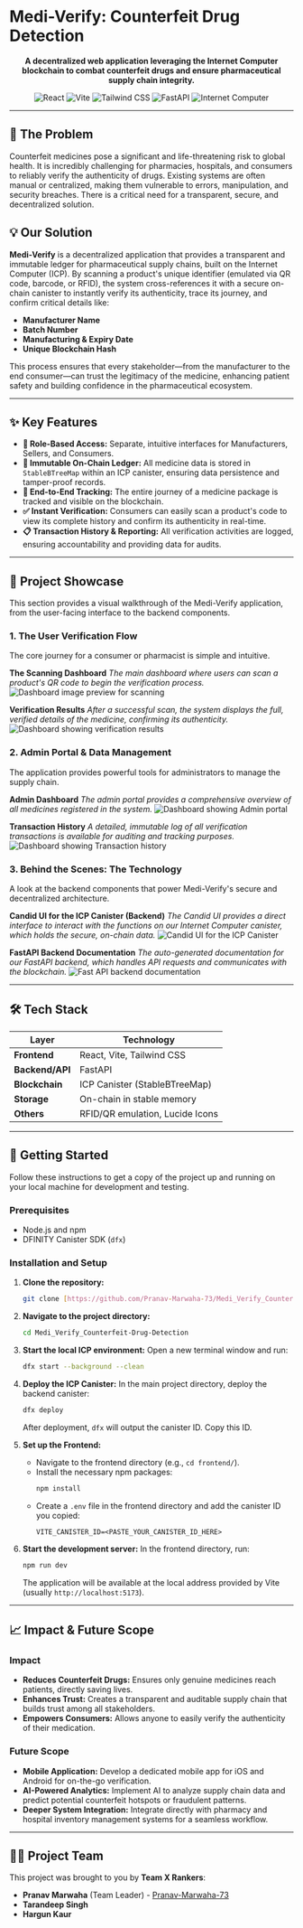 # Medi-Verify: Counterfeit Drug Detection

<p align="center">
  <strong>A decentralized web application leveraging the Internet Computer blockchain to combat counterfeit drugs and ensure pharmaceutical supply chain integrity.</strong>
</p>

<p align="center">
  <img src="https://img.shields.io/badge/React-20232A?style=for-the-badge&logo=react&logoColor=61DAFB" alt="React">
  <img src="https://img.shields.io/badge/Vite-646CFF?style=for-the-badge&logo=vite&logoColor=white" alt="Vite">
  <img src="https://img.shields.io/badge/Tailwind_CSS-38B2AC?style=for-the-badge&logo=tailwind-css&logoColor=white" alt="Tailwind CSS">
  <img src="https://img.shields.io/badge/FastAPI-009688?style=for-the-badge&logo=fastapi&logoColor=white" alt="FastAPI">
  <img src="https://img.shields.io/badge/Internet_Computer-3B00B9?style=for-the-badge&logo=internet-computer&logoColor=white" alt="Internet Computer">
</p>

---

## 🎯 The Problem

Counterfeit medicines pose a significant and life-threatening risk to global health. It is incredibly challenging for pharmacies, hospitals, and consumers to reliably verify the authenticity of drugs. Existing systems are often manual or centralized, making them vulnerable to errors, manipulation, and security breaches. There is a critical need for a transparent, secure, and decentralized solution.

## 💡 Our Solution

**Medi-Verify** is a decentralized application that provides a transparent and immutable ledger for pharmaceutical supply chains, built on the Internet Computer (ICP). By scanning a product's unique identifier (emulated via QR code, barcode, or RFID), the system cross-references it with a secure on-chain canister to instantly verify its authenticity, trace its journey, and confirm critical details like:

* **Manufacturer Name**
* **Batch Number**
* **Manufacturing & Expiry Date**
* **Unique Blockchain Hash**

This process ensures that every stakeholder—from the manufacturer to the end consumer—can trust the legitimacy of the medicine, enhancing patient safety and building confidence in the pharmaceutical ecosystem.

---

## ✨ Key Features

* **👥 Role-Based Access:** Separate, intuitive interfaces for Manufacturers, Sellers, and Consumers.
* **🔗 Immutable On-Chain Ledger:** All medicine data is stored in `StableBTreeMap` within an ICP canister, ensuring data persistence and tamper-proof records.
* **🚚 End-to-End Tracking:** The entire journey of a medicine package is tracked and visible on the blockchain.
* **✅ Instant Verification:** Consumers can easily scan a product's code to view its complete history and confirm its authenticity in real-time.
* **📋 Transaction History & Reporting:** All verification activities are logged, ensuring accountability and providing data for audits.

---

## 📸 Project Showcase

This section provides a visual walkthrough of the Medi-Verify application, from the user-facing interface to the backend components.

### 1. The User Verification Flow
The core journey for a consumer or pharmacist is simple and intuitive.

**The Scanning Dashboard**
*The main dashboard where users can scan a product's QR code to begin the verification process.*
![Dashboard image preview for scanning](https://github.com/user-attachments/assets/0dfc43ec-0b81-4b4a-a0e1-13d1122e3033)

**Verification Results**
*After a successful scan, the system displays the full, verified details of the medicine, confirming its authenticity.*
![Dashboard showing verification results](https://github.com/user-attachments/assets/69abb4f4-150d-474f-8887-f9a01206fb1b)

### 2. Admin Portal & Data Management
The application provides powerful tools for administrators to manage the supply chain.

**Admin Dashboard**
*The admin portal provides a comprehensive overview of all medicines registered in the system.*
![Dashboard showing Admin portal](https://github.com/user-attachments/assets/764fea6f-2eb1-4e69-9367-95c4d2a3f520)

**Transaction History**
*A detailed, immutable log of all verification transactions is available for auditing and tracking purposes.*
![Dashboard showing Transaction history](https://github.com/user-attachments/assets/d2814506-9642-46f8-b208-2bc2597290a4)

### 3. Behind the Scenes: The Technology
A look at the backend components that power Medi-Verify's secure and decentralized architecture.

**Candid UI for the ICP Canister (Backend)**
*The Candid UI provides a direct interface to interact with the functions on our Internet Computer canister, which holds the secure, on-chain data.*
![Candid UI for the ICP Canister](https://github.com/user-attachments/assets/53569ce3-b19f-4945-bacd-ab129f3e6987)

**FastAPI Backend Documentation**
*The auto-generated documentation for our FastAPI backend, which handles API requests and communicates with the blockchain.*
![Fast API backend documentation](https://github.com/user-attachments/assets/5f745083-d8e0-4973-963e-9beed753a35d)

---

## 🛠️ Tech Stack

| Layer       | Technology                    |
| ----------- | ----------------------------- |
| **Frontend** | React, Vite, Tailwind CSS     |
| **Backend/API** | FastAPI                       |
| **Blockchain** | ICP Canister (StableBTreeMap) |
| **Storage** | On-chain in stable memory     |
| **Others** | RFID/QR emulation, Lucide Icons |

---

## 🚀 Getting Started

Follow these instructions to get a copy of the project up and running on your local machine for development and testing.

### Prerequisites

* Node.js and npm
* DFINITY Canister SDK (`dfx`)

### Installation and Setup

1.  **Clone the repository:**
    ```sh
    git clone [https://github.com/Pranav-Marwaha-73/Medi_Verify_Counterfeit-Drug-Detection.git](https://github.com/Pranav-Marwaha-73/Medi_Verify_Counterfeit-Drug-Detection.git)
    ```

2.  **Navigate to the project directory:**
    ```sh
    cd Medi_Verify_Counterfeit-Drug-Detection
    ```

3.  **Start the local ICP environment:**
    Open a new terminal window and run:
    ```sh
    dfx start --background --clean
    ```

4.  **Deploy the ICP Canister:**
    In the main project directory, deploy the backend canister:
    ```sh
    dfx deploy
    ```
    After deployment, `dfx` will output the canister ID. Copy this ID.

5.  **Set up the Frontend:**
    * Navigate to the frontend directory (e.g., `cd frontend/`).
    * Install the necessary npm packages:
        ```sh
        npm install
        ```
    * Create a `.env` file in the frontend directory and add the canister ID you copied:
        ```
        VITE_CANISTER_ID=<PASTE_YOUR_CANISTER_ID_HERE>
        ```

6.  **Start the development server:**
    In the frontend directory, run:
    ```sh
    npm run dev
    ```
    The application will be available at the local address provided by Vite (usually `http://localhost:5173`).

---

## 📈 Impact & Future Scope

### Impact

* **Reduces Counterfeit Drugs:** Ensures only genuine medicines reach patients, directly saving lives.
* **Enhances Trust:** Creates a transparent and auditable supply chain that builds trust among all stakeholders.
* **Empowers Consumers:** Allows anyone to easily verify the authenticity of their medication.

### Future Scope

* **Mobile Application:** Develop a dedicated mobile app for iOS and Android for on-the-go verification.
* **AI-Powered Analytics:** Implement AI to analyze supply chain data and predict potential counterfeit hotspots or fraudulent patterns.
* **Deeper System Integration:** Integrate directly with pharmacy and hospital inventory management systems for a seamless workflow.

---

## 🧑‍💻 Project Team

This project was brought to you by **Team X Rankers**:

* **Pranav Marwaha** (Team Leader) - [Pranav-Marwaha-73](https://github.com/Pranav-Marwaha-73)
* **Tarandeep Singh**
* **Hargun Kaur**
